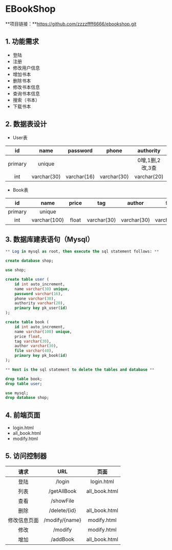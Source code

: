# EBookShop

**项目链接：**https://github.com/zzzzffff6666/ebookshop.git

## 1. 功能需求

- 登陆
- 注册
- 修改用户信息
- 增加书本
- 删除书本
- 修改书本信息
- 查询书本信息
- 搜索（书本）
- 下载书本

## 2. 数据表设计

- User表

|   id    |    name     |  password   |    phone    |    authority    |
| :-----: | :---------: | :---------: | :---------: | :-------------: |
| primary |   unique    |             |             | 0增,1删,2改,3查 |
|   int   | varchar(30) | varchar(16) | varchar(30) |   varchar(20)   |

- Book表

|   id    |     name     | price |     tag     |   author    |    file     |
| :-----: | :----------: | :---: | :---------: | :---------: | :---------: |
| primary |    unique    |       |             |             |             |
|   int   | varchar(100) | float | varchar(30) | varchar(30) | varchar(40) |

## 3. 数据库建表语句（Mysql）

```sql
** Log in mysql as root, then execute the sql statement follows: **

create database shop;

use shop;

create table user (
	id int auto_increment,
    name varchar(30) unique,
    password varchar(16),
    phone varchar(30),
    authority varchar(20),
    primary key pk_user(id)
);

create table book (
	id int auto_increment,
    name varchar(100) unique,
    price float,
    tag varchar(30),
    author varchar(30),
    file varchar(40),
    primary key pk_book(id)
);

** Next is the sql statement to delete the tables and database **

drop table book;
drop table user;

use mysql;
drop database shop;
```

## 4. 前端页面

- login.html
- all_book.html
- modify.html

## 5. 访问控制器

|     请求     |      URL       |     页面      |
| :----------: | :------------: | :-----------: |
|     登陆     |     /login     |  login.html   |
|     列表     |  /getAllBook   | all_book.html |
|     查看     |   /showFile    |               |
|     删除     |  /delete/{id}  | all_book.html |
| 修改信息页面 | /modify/{name} |  modify.html  |
|     修改     |    /modify     |  modify.html  |
|     增加     |    /addBook    | all_book.html |

